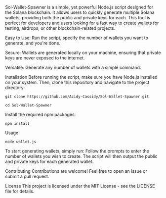 
Sol-Wallet-Spawner is a simple, yet powerful Node.js script designed for the Solana blockchain. It allows users to quickly generate multiple Solana wallets, providing both the public and private keys for each. This tool is perfect for developers and users looking for a fast way to create wallets for testing, airdrops, or other blockchain-related projects.


Easy to Use: Run the script, specify the number of wallets you want to generate, and you're done.

Secure: Wallets are generated locally on your machine, ensuring that private keys are never exposed to the internet.

Versatile: Generate any number of wallets with a simple command.


Installation
Before running the script, make sure you have Node.js installed on your system. Then, clone this repository and navigate to the project directory:
```
git clone https://github.com/Acidy-Cassidy/Sol-Wallet-Spawner.git

cd Sol-Wallet-Spawner
```
Install the required npm packages:
```
npm install
```
Usage
```
node wallet.js
```
To start generating wallets, simply run:
Follow the prompts to enter the number of wallets you wish to create. The script will then output the public and private keys for each generated wallet.


Contributing
Contributions are welcome! Feel free to open an issue or submit a pull request.


License
This project is licensed under the MIT License - see the LICENSE file for details.

